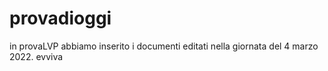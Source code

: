 # provadioggi
in provaLVP abbiamo inserito i documenti editati nella giornata del 4 marzo 2022.
evviva 
